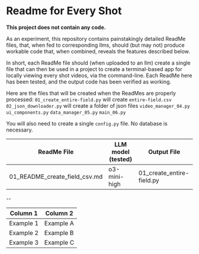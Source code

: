 # Readme for Every Shot

**This project does not contain any code.** 

As an experiment, this repository contains painstakingly detailed ReadMe files, that, when fed to corresponding llms, should (but may not) produce workable code that, when combined, reveals the features described below.

In short, each ReadMe file should (when uploaded to an llm) create a single file that can then be used in a project to create a terminal-based app for locally viewing every shot videos, via the command-line. Each ReadMe here has been tested, and the output code has been verified as working.

Here are the files that will be created when the ReadMes are properly processed:
`01_create_entire-field.py` will create `entire-field.csv`
`02_json_downloader.py` will create a folder of json files
`video_manager_04.py`
`ui_components.py`
`data_manager_05.py`
`main_06.py` 

You will also need to create a single `config.py` file. No database is necessary.

| ReadMe File | LLM model (tested) | Output File |
|------------------------------|----------------------|---------------|
| 01_README_create_field_csv.md | o3-mini-high | 01_create_entire-field.py

--

| Column 1  | Column 2  |
|-----------|-----------|
| Example 1 | Example A |
| Example 2 | Example B |
| Example 3 | Example C |

